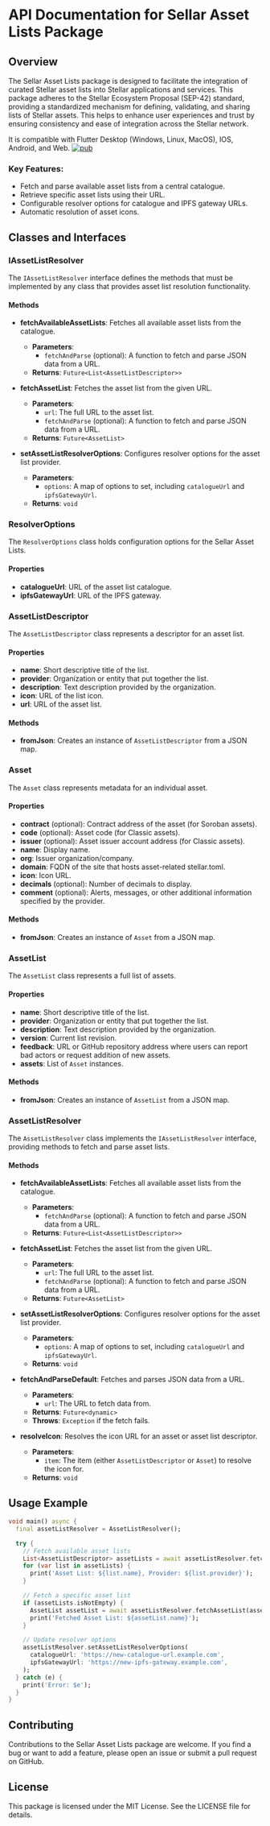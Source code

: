 # API Documentation for Sellar Asset Lists Package

## Overview

The Sellar Asset Lists package is designed to facilitate the integration of curated Stellar asset lists into Stellar applications and services. This package adheres to the Stellar Ecosystem Proposal (SEP-42) standard, providing a standardized mechanism for defining, validating, and sharing lists of Stellar assets. This helps to enhance user experiences and trust by ensuring consistency and ease of integration across the Stellar network.

It is compatible with Flutter Desktop (Windows, Linux, MacOS), IOS, Android, and Web.
[![pub](https://img.shields.io/pub/v/stellar_asset_lists.svg?style=flat)](https://pub.dev/packages/stellar_asset_lists)

### Key Features:
- Fetch and parse available asset lists from a central catalogue.
- Retrieve specific asset lists using their URL.
- Configurable resolver options for catalogue and IPFS gateway URLs.
- Automatic resolution of asset icons.

## Classes and Interfaces

### IAssetListResolver

The `IAssetListResolver` interface defines the methods that must be implemented by any class that provides asset list resolution functionality.

#### Methods

- **fetchAvailableAssetLists**: Fetches all available asset lists from the catalogue.
  - **Parameters**:
    - `fetchAndParse` (optional): A function to fetch and parse JSON data from a URL.
  - **Returns**: `Future<List<AssetListDescriptor>>`

- **fetchAssetList**: Fetches the asset list from the given URL.
  - **Parameters**:
    - `url`: The full URL to the asset list.
    - `fetchAndParse` (optional): A function to fetch and parse JSON data from a URL.
  - **Returns**: `Future<AssetList>`

- **setAssetListResolverOptions**: Configures resolver options for the asset list provider.
  - **Parameters**:
    - `options`: A map of options to set, including `catalogueUrl` and `ipfsGatewayUrl`.
  - **Returns**: `void`

### ResolverOptions

The `ResolverOptions` class holds configuration options for the Sellar Asset Lists.

#### Properties

- **catalogueUrl**: URL of the asset list catalogue.
- **ipfsGatewayUrl**: URL of the IPFS gateway.

### AssetListDescriptor

The `AssetListDescriptor` class represents a descriptor for an asset list.

#### Properties

- **name**: Short descriptive title of the list.
- **provider**: Organization or entity that put together the list.
- **description**: Text description provided by the organization.
- **icon**: URL of the list icon.
- **url**: URL of the asset list.

#### Methods

- **fromJson**: Creates an instance of `AssetListDescriptor` from a JSON map.

### Asset

The `Asset` class represents metadata for an individual asset.

#### Properties

- **contract** (optional): Contract address of the asset (for Soroban assets).
- **code** (optional): Asset code (for Classic assets).
- **issuer** (optional): Asset issuer account address (for Classic assets).
- **name**: Display name.
- **org**: Issuer organization/company.
- **domain**: FQDN of the site that hosts asset-related stellar.toml.
- **icon**: Icon URL.
- **decimals** (optional): Number of decimals to display.
- **comment** (optional): Alerts, messages, or other additional information specified by the provider.

#### Methods

- **fromJson**: Creates an instance of `Asset` from a JSON map.

### AssetList

The `AssetList` class represents a full list of assets.

#### Properties

- **name**: Short descriptive title of the list.
- **provider**: Organization or entity that put together the list.
- **description**: Text description provided by the organization.
- **version**: Current list revision.
- **feedback**: URL or GitHub repository address where users can report bad actors or request addition of new assets.
- **assets**: List of `Asset` instances.

#### Methods

- **fromJson**: Creates an instance of `AssetList` from a JSON map.

### AssetListResolver

The `AssetListResolver` class implements the `IAssetListResolver` interface, providing methods to fetch and parse asset lists.

#### Methods

- **fetchAvailableAssetLists**: Fetches all available asset lists from the catalogue.
  - **Parameters**:
    - `fetchAndParse` (optional): A function to fetch and parse JSON data from a URL.
  - **Returns**: `Future<List<AssetListDescriptor>>`

- **fetchAssetList**: Fetches the asset list from the given URL.
  - **Parameters**:
    - `url`: The full URL to the asset list.
    - `fetchAndParse` (optional): A function to fetch and parse JSON data from a URL.
  - **Returns**: `Future<AssetList>`

- **setAssetListResolverOptions**: Configures resolver options for the asset list provider.
  - **Parameters**:
    - `options`: A map of options to set, including `catalogueUrl` and `ipfsGatewayUrl`.
  - **Returns**: `void`

- **fetchAndParseDefault**: Fetches and parses JSON data from a URL.
  - **Parameters**:
    - `url`: The URL to fetch data from.
  - **Returns**: `Future<dynamic>`
  - **Throws**: `Exception` if the fetch fails.

- **resolveIcon**: Resolves the icon URL for an asset or asset list descriptor.
  - **Parameters**:
    - `item`: The item (either `AssetListDescriptor` or `Asset`) to resolve the icon for.
  - **Returns**: `void`

## Usage Example

```dart
void main() async {
  final assetListResolver = AssetListResolver();

  try {
    // Fetch available asset lists
    List<AssetListDescriptor> assetLists = await assetListResolver.fetchAvailableAssetLists();
    for (var list in assetLists) {
      print('Asset List: ${list.name}, Provider: ${list.provider}');
    }

    // Fetch a specific asset list
    if (assetLists.isNotEmpty) {
      AssetList assetList = await assetListResolver.fetchAssetList(assetLists[0].url);
      print('Fetched Asset List: ${assetList.name}');
    }

    // Update resolver options
    assetListResolver.setAssetListResolverOptions(
      catalogueUrl: 'https://new-catalogue-url.example.com',
      ipfsGatewayUrl: 'https://new-ipfs-gateway.example.com',
    );
  } catch (e) {
    print('Error: $e');
  }
}
```

## Contributing

Contributions to the Sellar Asset Lists package are welcome. If you find a bug or want to add a feature, please open an issue or submit a pull request on GitHub.

## License

This package is licensed under the MIT License. See the LICENSE file for details.